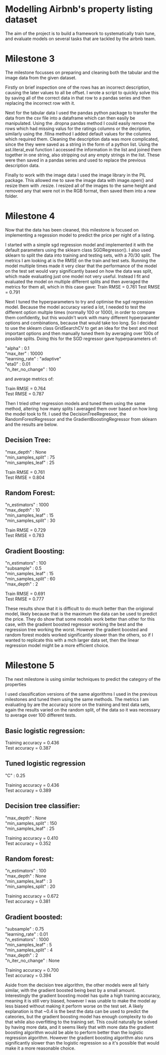 # Modelling Airbnb's property listing dataset

The aim of the project is to build a framework to systematically train tune, and evaluate models on several tasks that are tackled by the airbnb team.

# Milestone 3
The milestone focusses on preparing and cleaning both the tabular and the image data from the given dataset.

Firstly on brief inspection one of the rows has an incorrect description, causing the later values to all be offset. I wrote a script to quickly solve this by saving all of the correct data in that row to a pandas series and then replacing the incorrect row with it.

Next for the tabular data I used the pandas python package to transfer the data from the csv file into a dataframe which can then easily be manipulated. Using the .dropna pandas method I could easily remove the rows which had missing valus for the ratings columns or the decription, similarly using the .fillna method I added default values for the columns which required them. Cleaning the description data was more complicated, since the they were saved as a string in the form of a python list.  Using the ast.literal_eval function I accessed the information in the list and joined them together in one string, also stripping out any empty strings in the list. These were then saved in a pandas series and used to replace the previous description data.

Finally to work with the image data I used the image library in the PIL package. This allowed me to save the image data with image.open() and resize them with .resize. I resized all of the images to the same height and removed any that were not in the RGB format, then saved them into a new folder.


# Milestone 4

Now that the data has been cleaned, this milestone is focused on implementing a regession model to predict the price per night of a listing.

I started with a simple sgd regression model and implemented it with the default parameters using the sklearn class SGDRegressor(). I also used sklearn to split the data into training and testing sets, with a 70/30 split. The metrics I am looking at is the RMSE on the train and test sets. Running the model multiple times made it very clear that the performance of the model on the test set would vary significantly based on how the data was split, which made evaluating just one model not very useful. Instead I fit and evaluated the model on multiple different splits and then averaged the metrics for them all, which in this case gave:
Train RMSE = 0.761
Test RMSE = 0.791

Next I tuned the hyperparameters to try and optimise the sgd regression model. Because the model accuracy varied a lot, I needed to test the different option multple times (normally 100 or 1000), in order to compare them confidently, but this wouldn't work with many different hyperparamter options and combinations, because that would take too long. So I decided to use the sklearn class GridSearchCV to get an idea for the best and most important options and then manually tuned them by averaging over 100s of possible splits. Doing this for the SGD regressor gave hyperparameters of:

"alpha" : 0.1 \
"max_iter" : 10000 \
"learning_rate" : "adaptive" \
"eta0" : 0.01 \
"n_iter_no_change" : 100  

and average metrics of:

Train RMSE = 0.764 \
Test RMSE = 0.787

Then I tried other regression models and tuned them using the same method, altering how many splits I averaged them over based on how long the model took to fit. I used the DecisionTreeRegressor, the RandomForestRegressor and the GradientBoostingRegressor from sklearn and the results are below.

## Decision Tree:

"max_depth" : None \
"min_samples_split" : 75 \
"min_samples_leaf" : 25 

Train RMSE = 0.761 \
Test RMSE = 0.804


## Random Forest:

"n_estimators" : 1000 \
"max_depth" : 10 \
"min_samples_leaf" : 15 \
"min_samples_split" : 30 

Train RMSE = 0.729 \
Test RMSE = 0.783

## Gradient Boosting:

"n_estimators" : 100 \
"subsample" : 0.5 \
"min_samples_leaf" : 15 \
"min_samples_split" : 60 \
"max_depth" : 2

Train RMSE = 0.691 \
Test RMSE = 0.777


These results show that it is difficult to do much better than the origional model, likely because that is the maximum the data can be used to predict the price. They do show that some models work better than other for this case, with the gradient boosted regressor working the best and the regression tree working the worst. However the gradient boosted and random forest models worked significantly slower than the others, so if I wanted to replicate this with a mch larger data set, then the linear regression model might be a more efficient choice.

# Milestone 5

The next milestone is using similar techniques to predict the category of the properties

I used classification versions of the same algorithms I used in the previous milestones and tuned them using the same methods. The metrics I am evaluating by are the accuracy score on the training and test data sets, again the results varied on the random split, of the data so it was necessary to average over 100 different tests.


## Basic logistic regression:

Training accuracy = 0.436 \
Test accuracy = 0.387


## Tuned logistic regression

"C" : 0.25

Training accuracy = 0.436 \
Test accuracy = 0.389


## Decision tree classifier:

"max_depth" : None \
"min_samples_split" : 150 \
"min_samples_leaf" : 25 

Training accuracy = 0.410 \
Test accuracy = 0.352


## Random forest:

"n_estimators" : 100 \
"max_depth" : None \
"min_samples_leaf" : 3 \
"min_samples_split" : 20

Training accuracy = 0.672 \
Test accuracy = 0.381


## Gradient boosted:

"subsample" : 0.75 \
"learning_rate" : 0.01 \
"n_estimators" : 1000 \
"min_samples_leaf" : 5 \
"min_samples_split" : 4 \
"max_depth" : 2 \
"n_iter_no_change" : None

Training accuracy = 0.700 \
Test accuracy = 0.394



Aside from the decision tree algorithm, the other models were all fairly similar, with the gradient boosted being best by a small amount. Interestingly the gradient boosting model has quite a high training accuracy, meaning it is still very biased, however I was unable to make the model ay less biased without making it perform worse on the test set. A likely explanation is that ~0.4 is the best the data can be used to predict the cateories, but the gradient boosting model has enough complexity to do that while also overfitting to the training set. This could naturally be solved by having more data, and it seems likely that with more data the gradient boosting algorithm would be able to perform better than the logistic regression algorithm. However the gradient boosting algorithm also runs significantly slower than the logistic regression so a it's possible that would make it a more reasonable choice.
